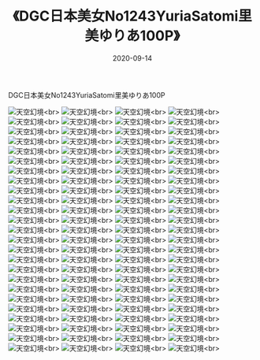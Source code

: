 ﻿---
layout: post
title: 《DGC日本美女No1243YuriaSatomi里美ゆりあ100P》
date: 2020-09-14
img: http://photo.orgx.cf/性感/2020/DGC日本美女No1243YuriaSatomi里美ゆりあ100P/000.jpg
tags: [美女,性感,泳衣]
---

DGC日本美女No1243YuriaSatomi里美ゆりあ100P



![天空幻境](http://photo.orgx.cf/性感/2020/DGC日本美女No1243YuriaSatomi里美ゆりあ100P/001.jpg''天空幻境'')<br>
![天空幻境](http://photo.orgx.cf/性感/2020/DGC日本美女No1243YuriaSatomi里美ゆりあ100P/002.jpg''天空幻境'')<br>
![天空幻境](http://photo.orgx.cf/性感/2020/DGC日本美女No1243YuriaSatomi里美ゆりあ100P/003.jpg''天空幻境'')<br>
![天空幻境](http://photo.orgx.cf/性感/2020/DGC日本美女No1243YuriaSatomi里美ゆりあ100P/004.jpg''天空幻境'')<br>
![天空幻境](http://photo.orgx.cf/性感/2020/DGC日本美女No1243YuriaSatomi里美ゆりあ100P/005.jpg''天空幻境'')<br>
![天空幻境](http://photo.orgx.cf/性感/2020/DGC日本美女No1243YuriaSatomi里美ゆりあ100P/006.jpg''天空幻境'')<br>
![天空幻境](http://photo.orgx.cf/性感/2020/DGC日本美女No1243YuriaSatomi里美ゆりあ100P/007.jpg''天空幻境'')<br>
![天空幻境](http://photo.orgx.cf/性感/2020/DGC日本美女No1243YuriaSatomi里美ゆりあ100P/008.jpg''天空幻境'')<br>
![天空幻境](http://photo.orgx.cf/性感/2020/DGC日本美女No1243YuriaSatomi里美ゆりあ100P/009.jpg''天空幻境'')<br>
![天空幻境](http://photo.orgx.cf/性感/2020/DGC日本美女No1243YuriaSatomi里美ゆりあ100P/010.jpg''天空幻境'')<br>
![天空幻境](http://photo.orgx.cf/性感/2020/DGC日本美女No1243YuriaSatomi里美ゆりあ100P/011.jpg''天空幻境'')<br>
![天空幻境](http://photo.orgx.cf/性感/2020/DGC日本美女No1243YuriaSatomi里美ゆりあ100P/012.jpg''天空幻境'')<br>
![天空幻境](http://photo.orgx.cf/性感/2020/DGC日本美女No1243YuriaSatomi里美ゆりあ100P/013.jpg''天空幻境'')<br>
![天空幻境](http://photo.orgx.cf/性感/2020/DGC日本美女No1243YuriaSatomi里美ゆりあ100P/014.jpg''天空幻境'')<br>
![天空幻境](http://photo.orgx.cf/性感/2020/DGC日本美女No1243YuriaSatomi里美ゆりあ100P/015.jpg''天空幻境'')<br>
![天空幻境](http://photo.orgx.cf/性感/2020/DGC日本美女No1243YuriaSatomi里美ゆりあ100P/016.jpg''天空幻境'')<br>
![天空幻境](http://photo.orgx.cf/性感/2020/DGC日本美女No1243YuriaSatomi里美ゆりあ100P/017.jpg''天空幻境'')<br>
![天空幻境](http://photo.orgx.cf/性感/2020/DGC日本美女No1243YuriaSatomi里美ゆりあ100P/018.jpg''天空幻境'')<br>
![天空幻境](http://photo.orgx.cf/性感/2020/DGC日本美女No1243YuriaSatomi里美ゆりあ100P/019.jpg''天空幻境'')<br>
![天空幻境](http://photo.orgx.cf/性感/2020/DGC日本美女No1243YuriaSatomi里美ゆりあ100P/020.jpg''天空幻境'')<br>
![天空幻境](http://photo.orgx.cf/性感/2020/DGC日本美女No1243YuriaSatomi里美ゆりあ100P/021.jpg''天空幻境'')<br>
![天空幻境](http://photo.orgx.cf/性感/2020/DGC日本美女No1243YuriaSatomi里美ゆりあ100P/022.jpg''天空幻境'')<br>
![天空幻境](http://photo.orgx.cf/性感/2020/DGC日本美女No1243YuriaSatomi里美ゆりあ100P/023.jpg''天空幻境'')<br>
![天空幻境](http://photo.orgx.cf/性感/2020/DGC日本美女No1243YuriaSatomi里美ゆりあ100P/024.jpg''天空幻境'')<br>
![天空幻境](http://photo.orgx.cf/性感/2020/DGC日本美女No1243YuriaSatomi里美ゆりあ100P/025.jpg''天空幻境'')<br>
![天空幻境](http://photo.orgx.cf/性感/2020/DGC日本美女No1243YuriaSatomi里美ゆりあ100P/026.jpg''天空幻境'')<br>
![天空幻境](http://photo.orgx.cf/性感/2020/DGC日本美女No1243YuriaSatomi里美ゆりあ100P/027.jpg''天空幻境'')<br>
![天空幻境](http://photo.orgx.cf/性感/2020/DGC日本美女No1243YuriaSatomi里美ゆりあ100P/028.jpg''天空幻境'')<br>
![天空幻境](http://photo.orgx.cf/性感/2020/DGC日本美女No1243YuriaSatomi里美ゆりあ100P/029.jpg''天空幻境'')<br>
![天空幻境](http://photo.orgx.cf/性感/2020/DGC日本美女No1243YuriaSatomi里美ゆりあ100P/030.jpg''天空幻境'')<br>
![天空幻境](http://photo.orgx.cf/性感/2020/DGC日本美女No1243YuriaSatomi里美ゆりあ100P/031.jpg''天空幻境'')<br>
![天空幻境](http://photo.orgx.cf/性感/2020/DGC日本美女No1243YuriaSatomi里美ゆりあ100P/032.jpg''天空幻境'')<br>
![天空幻境](http://photo.orgx.cf/性感/2020/DGC日本美女No1243YuriaSatomi里美ゆりあ100P/033.jpg''天空幻境'')<br>
![天空幻境](http://photo.orgx.cf/性感/2020/DGC日本美女No1243YuriaSatomi里美ゆりあ100P/034.jpg''天空幻境'')<br>
![天空幻境](http://photo.orgx.cf/性感/2020/DGC日本美女No1243YuriaSatomi里美ゆりあ100P/035.jpg''天空幻境'')<br>
![天空幻境](http://photo.orgx.cf/性感/2020/DGC日本美女No1243YuriaSatomi里美ゆりあ100P/036.jpg''天空幻境'')<br>
![天空幻境](http://photo.orgx.cf/性感/2020/DGC日本美女No1243YuriaSatomi里美ゆりあ100P/037.jpg''天空幻境'')<br>
![天空幻境](http://photo.orgx.cf/性感/2020/DGC日本美女No1243YuriaSatomi里美ゆりあ100P/038.jpg''天空幻境'')<br>
![天空幻境](http://photo.orgx.cf/性感/2020/DGC日本美女No1243YuriaSatomi里美ゆりあ100P/039.jpg''天空幻境'')<br>
![天空幻境](http://photo.orgx.cf/性感/2020/DGC日本美女No1243YuriaSatomi里美ゆりあ100P/040.jpg''天空幻境'')<br>
![天空幻境](http://photo.orgx.cf/性感/2020/DGC日本美女No1243YuriaSatomi里美ゆりあ100P/041.jpg''天空幻境'')<br>
![天空幻境](http://photo.orgx.cf/性感/2020/DGC日本美女No1243YuriaSatomi里美ゆりあ100P/042.jpg''天空幻境'')<br>
![天空幻境](http://photo.orgx.cf/性感/2020/DGC日本美女No1243YuriaSatomi里美ゆりあ100P/043.jpg''天空幻境'')<br>
![天空幻境](http://photo.orgx.cf/性感/2020/DGC日本美女No1243YuriaSatomi里美ゆりあ100P/044.jpg''天空幻境'')<br>
![天空幻境](http://photo.orgx.cf/性感/2020/DGC日本美女No1243YuriaSatomi里美ゆりあ100P/045.jpg''天空幻境'')<br>
![天空幻境](http://photo.orgx.cf/性感/2020/DGC日本美女No1243YuriaSatomi里美ゆりあ100P/046.jpg''天空幻境'')<br>
![天空幻境](http://photo.orgx.cf/性感/2020/DGC日本美女No1243YuriaSatomi里美ゆりあ100P/047.jpg''天空幻境'')<br>
![天空幻境](http://photo.orgx.cf/性感/2020/DGC日本美女No1243YuriaSatomi里美ゆりあ100P/048.jpg''天空幻境'')<br>
![天空幻境](http://photo.orgx.cf/性感/2020/DGC日本美女No1243YuriaSatomi里美ゆりあ100P/049.jpg''天空幻境'')<br>
![天空幻境](http://photo.orgx.cf/性感/2020/DGC日本美女No1243YuriaSatomi里美ゆりあ100P/050.jpg''天空幻境'')<br>
![天空幻境](http://photo.orgx.cf/性感/2020/DGC日本美女No1243YuriaSatomi里美ゆりあ100P/051.jpg''天空幻境'')<br>
![天空幻境](http://photo.orgx.cf/性感/2020/DGC日本美女No1243YuriaSatomi里美ゆりあ100P/052.jpg''天空幻境'')<br>
![天空幻境](http://photo.orgx.cf/性感/2020/DGC日本美女No1243YuriaSatomi里美ゆりあ100P/053.jpg''天空幻境'')<br>
![天空幻境](http://photo.orgx.cf/性感/2020/DGC日本美女No1243YuriaSatomi里美ゆりあ100P/054.jpg''天空幻境'')<br>
![天空幻境](http://photo.orgx.cf/性感/2020/DGC日本美女No1243YuriaSatomi里美ゆりあ100P/055.jpg''天空幻境'')<br>
![天空幻境](http://photo.orgx.cf/性感/2020/DGC日本美女No1243YuriaSatomi里美ゆりあ100P/056.jpg''天空幻境'')<br>
![天空幻境](http://photo.orgx.cf/性感/2020/DGC日本美女No1243YuriaSatomi里美ゆりあ100P/057.jpg''天空幻境'')<br>
![天空幻境](http://photo.orgx.cf/性感/2020/DGC日本美女No1243YuriaSatomi里美ゆりあ100P/058.jpg''天空幻境'')<br>
![天空幻境](http://photo.orgx.cf/性感/2020/DGC日本美女No1243YuriaSatomi里美ゆりあ100P/059.jpg''天空幻境'')<br>
![天空幻境](http://photo.orgx.cf/性感/2020/DGC日本美女No1243YuriaSatomi里美ゆりあ100P/060.jpg''天空幻境'')<br>
![天空幻境](http://photo.orgx.cf/性感/2020/DGC日本美女No1243YuriaSatomi里美ゆりあ100P/061.jpg''天空幻境'')<br>
![天空幻境](http://photo.orgx.cf/性感/2020/DGC日本美女No1243YuriaSatomi里美ゆりあ100P/062.jpg''天空幻境'')<br>
![天空幻境](http://photo.orgx.cf/性感/2020/DGC日本美女No1243YuriaSatomi里美ゆりあ100P/063.jpg''天空幻境'')<br>
![天空幻境](http://photo.orgx.cf/性感/2020/DGC日本美女No1243YuriaSatomi里美ゆりあ100P/064.jpg''天空幻境'')<br>
![天空幻境](http://photo.orgx.cf/性感/2020/DGC日本美女No1243YuriaSatomi里美ゆりあ100P/065.jpg''天空幻境'')<br>
![天空幻境](http://photo.orgx.cf/性感/2020/DGC日本美女No1243YuriaSatomi里美ゆりあ100P/066.jpg''天空幻境'')<br>
![天空幻境](http://photo.orgx.cf/性感/2020/DGC日本美女No1243YuriaSatomi里美ゆりあ100P/067.jpg''天空幻境'')<br>
![天空幻境](http://photo.orgx.cf/性感/2020/DGC日本美女No1243YuriaSatomi里美ゆりあ100P/068.jpg''天空幻境'')<br>
![天空幻境](http://photo.orgx.cf/性感/2020/DGC日本美女No1243YuriaSatomi里美ゆりあ100P/069.jpg''天空幻境'')<br>
![天空幻境](http://photo.orgx.cf/性感/2020/DGC日本美女No1243YuriaSatomi里美ゆりあ100P/070.jpg''天空幻境'')<br>
![天空幻境](http://photo.orgx.cf/性感/2020/DGC日本美女No1243YuriaSatomi里美ゆりあ100P/071.jpg''天空幻境'')<br>
![天空幻境](http://photo.orgx.cf/性感/2020/DGC日本美女No1243YuriaSatomi里美ゆりあ100P/072.jpg''天空幻境'')<br>
![天空幻境](http://photo.orgx.cf/性感/2020/DGC日本美女No1243YuriaSatomi里美ゆりあ100P/073.jpg''天空幻境'')<br>
![天空幻境](http://photo.orgx.cf/性感/2020/DGC日本美女No1243YuriaSatomi里美ゆりあ100P/074.jpg''天空幻境'')<br>
![天空幻境](http://photo.orgx.cf/性感/2020/DGC日本美女No1243YuriaSatomi里美ゆりあ100P/075.jpg''天空幻境'')<br>
![天空幻境](http://photo.orgx.cf/性感/2020/DGC日本美女No1243YuriaSatomi里美ゆりあ100P/076.jpg''天空幻境'')<br>
![天空幻境](http://photo.orgx.cf/性感/2020/DGC日本美女No1243YuriaSatomi里美ゆりあ100P/077.jpg''天空幻境'')<br>
![天空幻境](http://photo.orgx.cf/性感/2020/DGC日本美女No1243YuriaSatomi里美ゆりあ100P/078.jpg''天空幻境'')<br>
![天空幻境](http://photo.orgx.cf/性感/2020/DGC日本美女No1243YuriaSatomi里美ゆりあ100P/079.jpg''天空幻境'')<br>
![天空幻境](http://photo.orgx.cf/性感/2020/DGC日本美女No1243YuriaSatomi里美ゆりあ100P/080.jpg''天空幻境'')<br>
![天空幻境](http://photo.orgx.cf/性感/2020/DGC日本美女No1243YuriaSatomi里美ゆりあ100P/081.jpg''天空幻境'')<br>
![天空幻境](http://photo.orgx.cf/性感/2020/DGC日本美女No1243YuriaSatomi里美ゆりあ100P/082.jpg''天空幻境'')<br>
![天空幻境](http://photo.orgx.cf/性感/2020/DGC日本美女No1243YuriaSatomi里美ゆりあ100P/083.jpg''天空幻境'')<br>
![天空幻境](http://photo.orgx.cf/性感/2020/DGC日本美女No1243YuriaSatomi里美ゆりあ100P/084.jpg''天空幻境'')<br>
![天空幻境](http://photo.orgx.cf/性感/2020/DGC日本美女No1243YuriaSatomi里美ゆりあ100P/085.jpg''天空幻境'')<br>
![天空幻境](http://photo.orgx.cf/性感/2020/DGC日本美女No1243YuriaSatomi里美ゆりあ100P/086.jpg''天空幻境'')<br>
![天空幻境](http://photo.orgx.cf/性感/2020/DGC日本美女No1243YuriaSatomi里美ゆりあ100P/087.jpg''天空幻境'')<br>
![天空幻境](http://photo.orgx.cf/性感/2020/DGC日本美女No1243YuriaSatomi里美ゆりあ100P/088.jpg''天空幻境'')<br>
![天空幻境](http://photo.orgx.cf/性感/2020/DGC日本美女No1243YuriaSatomi里美ゆりあ100P/089.jpg''天空幻境'')<br>
![天空幻境](http://photo.orgx.cf/性感/2020/DGC日本美女No1243YuriaSatomi里美ゆりあ100P/090.jpg''天空幻境'')<br>
![天空幻境](http://photo.orgx.cf/性感/2020/DGC日本美女No1243YuriaSatomi里美ゆりあ100P/091.jpg''天空幻境'')<br>
![天空幻境](http://photo.orgx.cf/性感/2020/DGC日本美女No1243YuriaSatomi里美ゆりあ100P/092.jpg''天空幻境'')<br>
![天空幻境](http://photo.orgx.cf/性感/2020/DGC日本美女No1243YuriaSatomi里美ゆりあ100P/093.jpg''天空幻境'')<br>
![天空幻境](http://photo.orgx.cf/性感/2020/DGC日本美女No1243YuriaSatomi里美ゆりあ100P/094.jpg''天空幻境'')<br>
![天空幻境](http://photo.orgx.cf/性感/2020/DGC日本美女No1243YuriaSatomi里美ゆりあ100P/095.jpg''天空幻境'')<br>
![天空幻境](http://photo.orgx.cf/性感/2020/DGC日本美女No1243YuriaSatomi里美ゆりあ100P/096.jpg''天空幻境'')<br>
![天空幻境](http://photo.orgx.cf/性感/2020/DGC日本美女No1243YuriaSatomi里美ゆりあ100P/097.jpg''天空幻境'')<br>
![天空幻境](http://photo.orgx.cf/性感/2020/DGC日本美女No1243YuriaSatomi里美ゆりあ100P/098.jpg''天空幻境'')<br>
![天空幻境](http://photo.orgx.cf/性感/2020/DGC日本美女No1243YuriaSatomi里美ゆりあ100P/099.jpg''天空幻境'')<br>
![天空幻境](http://photo.orgx.cf/性感/2020/DGC日本美女No1243YuriaSatomi里美ゆりあ100P/100.jpg''天空幻境'')<br>